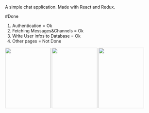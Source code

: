 

A simple chat application. Made with React and Redux.

#Done
  1. Authentication = Ok
  2. Fetching Messages&Channels = Ok
  3. Write User infos to Database = Ok
  4. Other pages = Not Done
<img src="https://user-images.githubusercontent.com/38283518/110043990-bd03c880-7d8b-11eb-854e-becd32cce04a.png" alt="" height="200" width="150"/>

<img src="https://user-images.githubusercontent.com/38283518/110043682-30f1a100-7d8b-11eb-88de-1431bc442de7.png" alt="" height="200" width="150"/>
<img src="https://user-images.githubusercontent.com/38283518/110043718-41098080-7d8b-11eb-8aed-b3f76fdbc4f8.png" alt="" height="200" width="150"/>

